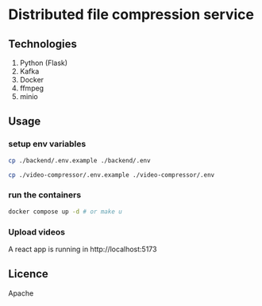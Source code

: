 # Distributed file compression service

## Technologies

1. Python (Flask)
2. Kafka
3. Docker
4. ffmpeg
5. minio

## Usage

### setup env variables

```bash
cp ./backend/.env.example ./backend/.env
```

```bash
cp ./video-compressor/.env.example ./video-compressor/.env
```

### run the containers

```bash
docker compose up -d # or make u
```

### Upload videos

A react app is running in http://localhost:5173

## Licence

Apache
